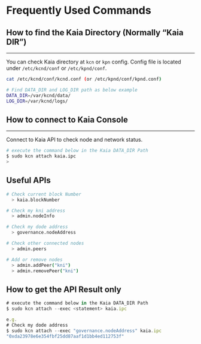 # Frequently Used Commands

## How to find the Kaia Directory (Normally “Kaia DIR”)

---
You can check Kaia directory at `kcn` or `kpn` config. Config file is located under `/etc/kcnd/conf` or `/etc/kpnd/conf`.

```bash
cat /etc/kcnd/conf/kcnd.conf (or /etc/kpnd/conf/kpnd.conf)

# Find DATA_DIR and LOG_DIR path as below example
DATA_DIR=/var/kcnd/data/
LOG_DIR=/var/kcnd/logs/
```

## How to connect to Kaia Console

---
Connect to Kaia API to check node and network status.

```bash
# execute the command below in the Kaia DATA_DIR Path
$ sudo kcn attach kaia.ipc
> 
```

## Useful APIs

```bash
# Check current block Number
  > kaia.blockNumber

# Check my kni address
  > admin.nodeInfo

# Check my dode address
  > governance.nodeAddress

# Check other connected nodes
  > admin.peers

# Add or remove nodes
  > admin.addPeer("kni")
  > admin.removePeer("kni")
```

## How to get the API Result only

```jsx
# execute the command below in the Kaia DATA_DIR Path
$ sudo kcn attach --exec <statement> kaia.ipc

e.g.
# Check my dode address
$ sudo kcn attach --exec "governance.nodeAddress" kaia.ipc
"0xda23978e6e354fbf25dd87aaf1d1bb4ed112753f"
```
